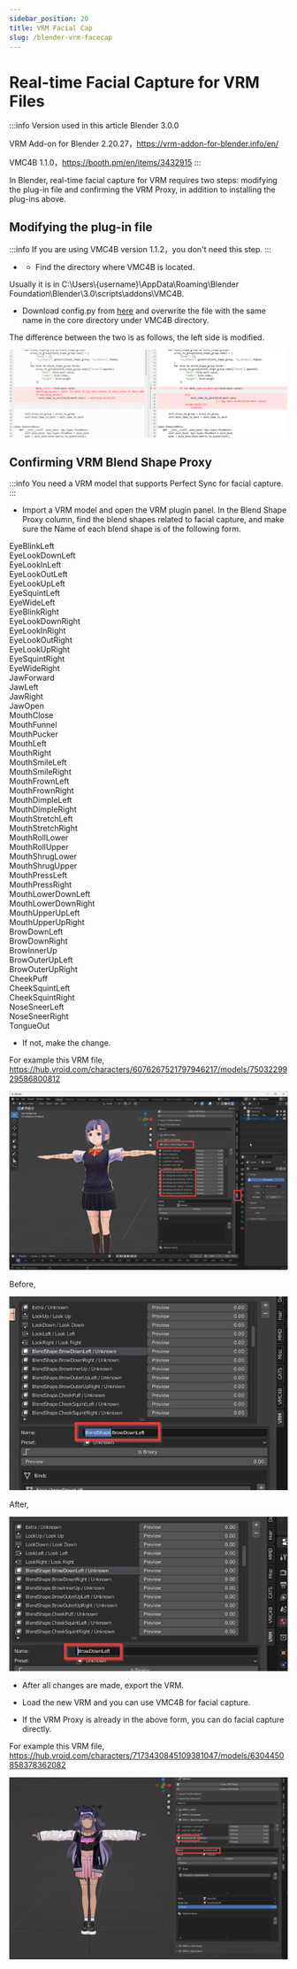 ```yaml
---
sidebar_position: 20
title: VRM Facial Cap
slug: /blender-vrm-facecap
---
```


# Real-time Facial Capture for VRM Files

:::info Version used in this article
Blender 3.0.0

VRM Add-on for Blender 2.20.27，https://vrm-addon-for-blender.info/en/

VMC4B 1.1.0，https://booth.pm/en/items/3432915
:::

In Blender, real-time facial capture for VRM requires two steps: modifying the plug-in file and confirming the VRM Proxy, in addition to installing the plug-ins above.

## Modifying the plug-in file

:::info
If you are using VMC4B version 1.1.2，you don't need this step.
:::

- - Find the directory where VMC4B is located.

Usually it is in C:\Users\\{username}\AppData\Roaming\Blender Foundation\Blender\3.0\scripts\addons\VMC4B.

- Download config.py from [here](https://kilimanjaro.dollarsmocap.com/config.py) and overwrite the file with the same name in the core directory under VMC4B directory.

The difference between the two is as follows, the left side is modified.

![](../../../img/2024_01_23_10_07_00-config.py.png)

## Confirming VRM Blend Shape Proxy

:::info
You need a VRM model that supports Perfect Sync for facial capture.
:::

- Import a VRM model and open the VRM plugin panel. In the Blend Shape Proxy column, find the blend shapes related to facial capture, and make sure the Name of each blend shape is of the following form.

EyeBlinkLeft  
EyeLookDownLeft  
EyeLookInLeft  
EyeLookOutLeft  
EyeLookUpLeft  
EyeSquintLeft  
EyeWideLeft  
EyeBlinkRight  
EyeLookDownRight  
EyeLookInRight  
EyeLookOutRight  
EyeLookUpRight  
EyeSquintRight  
EyeWideRight  
JawForward  
JawLeft  
JawRight  
JawOpen  
MouthClose  
MouthFunnel  
MouthPucker  
MouthLeft  
MouthRight  
MouthSmileLeft  
MouthSmileRight  
MouthFrownLeft  
MouthFrownRight  
MouthDimpleLeft  
MouthDimpleRight  
MouthStretchLeft  
MouthStretchRight  
MouthRollLower  
MouthRollUpper  
MouthShrugLower  
MouthShrugUpper  
MouthPressLeft  
MouthPressRight  
MouthLowerDownLeft  
MouthLowerDownRight  
MouthUpperUpLeft  
MouthUpperUpRight  
BrowDownLeft  
BrowDownRight  
BrowInnerUp  
BrowOuterUpLeft  
BrowOuterUpRight  
CheekPuff  
CheekSquintLeft  
CheekSquintRight  
NoseSneerLeft  
NoseSneerRight  
TongueOut  

- If not, make the change.

For example this VRM file, https://hub.vroid.com/characters/6076267521797946217/models/7503229929586800812

![](../../../img/2024_01_23_10_36_19-Blender.png)

Before,

![](../../../img/2024_01_23_10_44_00-Blender.png)

After,

![](../../../img/2024_01_23_10_44_14-Blender.png)

- After all changes are made, export the VRM.

- Load the new VRM and you can use VMC4B for facial capture.

- If the VRM Proxy is already in the above form, you can do facial capture directly.

For example this VRM file, https://hub.vroid.com/characters/7173430845109381047/models/6304450858378362082

![](../../../img/2024_01_23_12_58_02-Blender.png)